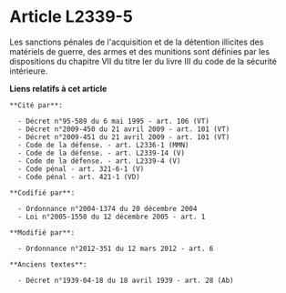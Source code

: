 # Article L2339-5

Les sanctions pénales de l'acquisition et de la détention illicites des matériels de guerre, des armes et des munitions sont
définies par les dispositions du chapitre VII du titre Ier du livre III du code de la sécurité intérieure.

**Liens relatifs à cet article**

	**Cité par**:

	  - Décret n°95-589 du 6 mai 1995 - art. 106 (VT)
	  - Décret n°2009-450 du 21 avril 2009 - art. 101 (VT)
	  - Décret n°2009-451 du 21 avril 2009 - art. 101 (VT)
	  - Code de la défense. - art. L2336-1 (MMN)
	  - Code de la défense. - art. L2339-14 (V)
	  - Code de la défense. - art. L2339-4 (V)
	  - Code pénal - art. 321-6-1 (V)
	  - Code pénal - art. 421-1 (VD)

	**Codifié par**:

	  - Ordonnance n°2004-1374 du 20 décembre 2004
	  - Loi n°2005-1550 du 12 décembre 2005 - art. 1

	**Modifié par**:

	  - Ordonnance n°2012-351 du 12 mars 2012 - art. 6

	**Anciens textes**:

	  - Décret n°1939-04-18 du 18 avril 1939 - art. 28 (Ab)
